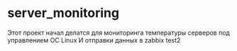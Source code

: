 # server_monitoring
Этот проект начал делатся для мониторинга температуры серверов под управлением ОС Linux
И отправки данных в zabbix
test2